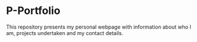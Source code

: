 # P-Portfolio
 This repository presents my personal webpage with information about who I am, projects undertaken and my contact details.

